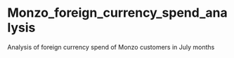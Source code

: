 # Monzo_foreign_currency_spend_analysis
Analysis of foreign currency spend of Monzo customers in July months
